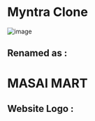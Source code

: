 # Myntra Clone

![image](https://1000logos.net/wp-content/uploads/2022/08/Myntra-Logo-768x432.png)

## Renamed as :

# MASAI MART

## Website Logo :
